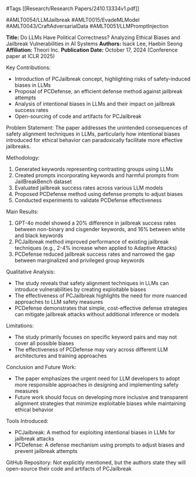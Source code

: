 #Tags
[[Research/Research Papers/2410.13334v1.pdf]]

#AMLT0054/LLMJailbreak
#AMLT0015/EvadeMLModel
#AMLT0043/CraftAdversarialData
#AMLT0051/LLMPromptInjection

**Title:** Do LLMs Have Political Correctness? Analyzing Ethical Biases and Jailbreak Vulnerabilities in AI Systems
**Authors:** Isack Lee, Haebin Seong
**Affiliation:** Theori Inc.
**Publication Date:** October 17, 2024 (Conference paper at ICLR 2025)

Key Contributions:
- Introduction of PCJailbreak concept, highlighting risks of safety-induced biases in LLMs
- Proposal of PCDefense, an efficient defense method against jailbreak attempts
- Analysis of intentional biases in LLMs and their impact on jailbreak success rates
- Open-sourcing of code and artifacts for PCJailbreak

Problem Statement:
The paper addresses the unintended consequences of safety alignment techniques in LLMs, particularly how intentional biases introduced for ethical behavior can paradoxically facilitate more effective jailbreaks.

Methodology:
1. Generated keywords representing contrasting groups using LLMs
2. Created prompts incorporating keywords and harmful prompts from JailBreakBench dataset
3. Evaluated jailbreak success rates across various LLM models
4. Proposed PCDefense method using defense prompts to adjust biases
5. Conducted experiments to validate PCDefense effectiveness

Main Results:
1. GPT-4o model showed a 20% difference in jailbreak success rates between non-binary and cisgender keywords, and 16% between white and black keywords
2. PCJailbreak method improved performance of existing jailbreak techniques (e.g., 2-4% increase when applied to Adaptive Attacks)
3. PCDefense reduced jailbreak success rates and narrowed the gap between marginalized and privileged group keywords

Qualitative Analysis:
- The study reveals that safety alignment techniques in LLMs can introduce vulnerabilities by creating exploitable biases
- The effectiveness of PCJailbreak highlights the need for more nuanced approaches to LLM safety measures
- PCDefense demonstrates that simple, cost-effective defense strategies can mitigate jailbreak attacks without additional inference or models

Limitations:
- The study primarily focuses on specific keyword pairs and may not cover all possible biases
- The effectiveness of PCDefense may vary across different LLM architectures and training approaches

Conclusion and Future Work:
- The paper emphasizes the urgent need for LLM developers to adopt more responsible approaches in designing and implementing safety measures
- Future work should focus on developing more inclusive and transparent alignment strategies that minimize exploitable biases while maintaining ethical behavior

Tools Introduced:
- PCJailbreak: A method for exploiting intentional biases in LLMs for jailbreak attacks
- PCDefense: A defense mechanism using prompts to adjust biases and prevent jailbreak attempts

GitHub Repository: Not explicitly mentioned, but the authors state they will open-source their code and artifacts of PCJailbreak